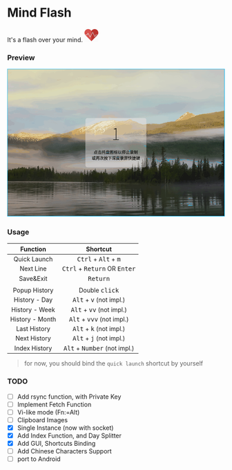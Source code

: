 # Mind Flash

It's a flash over your mind. <img src="./icons/pulse_heart.png" width="32">

### Preview

![preview-00](./previews/preview-00.gif)

### Usage

|    Function     |                 Shortcut                 |
| :-------------: | :--------------------------------------: |
|  Quick Launch   | <kbd>Ctrl</kbd> + <kbd>Alt</kbd> + <kbd>m</kbd> |
|    Next Line    | <kbd>Ctrl</kbd> + <kbd>Return</kbd> OR <kbd>Enter</kbd> |
|    Save&Exit    |            <kbd>Return</kbd>             |
|                 |                                          |
|  Popup History  |         Double <kbd>click</kbd>          |
|  History - Day  | <kbd>Alt</kbd> + <kbd>v</kbd> (not impl.) |
| History - Week  | <kbd>Alt</kbd> + <kbd>vv</kbd> (not impl.) |
| History - Month | <kbd>Alt</kbd> + <kbd>vvv</kbd> (not impl.) |
|  Last History   | <kbd>Alt</kbd> + <kbd>k</kbd> (not impl.) |
|  Next History   | <kbd>Alt</kbd> + <kbd>j</kbd> (not impl.) |
|  Index History  | <kbd>Alt</kbd> + <kbd>Number</kbd> (not impl.) |

> for now, you should bind the `quick launch` shortcut by yourself

### TODO

- [ ] Add rsync function, with Private Key
- [ ] Implement Fetch Function
- [ ] Vi-like mode (Fn:=Alt)
- [ ] Clipboard Images
- [x] Single Instance (now with socket)
- [x] Add Index Function, and Day Splitter
- [x] Add GUI, Shortcuts Binding
- [ ] Add Chinese Characters Support
- [ ] port to Android
